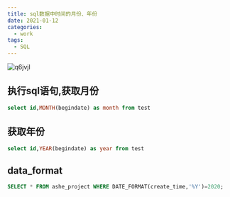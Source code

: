 ```yaml
---
title: sql数据中时间的月份、年份
date: 2021-01-12
categories:
  - work
tags:
  - SQL
---
```


![q6jvjl](https://gitee.com/snowyan/image/raw/master/md/wallhaven-q6jvjl.jpg)
<!-- more -->
## 执行sql语句,获取月份

```sql
select id,MONTH(begindate) as month from test
```

## 获取年份

```sql
select id,YEAR(begindate) as year from test
```

## data_format

```sql
SELECT * FROM ashe_project WHERE DATE_FORMAT(create_time,'%Y')=2020;
```